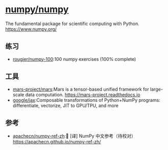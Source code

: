 # [numpy/numpy](https://github.com/numpy/numpy)

The fundamental package for scientific computing with Python. https://www.numpy.org/

## 练习

* [rougier/numpy-100](https://github.com/rougier/numpy-100):100 numpy exercises (100% complete)

## 工具

* [mars-project/mars](https://github.com/mars-project/mars):Mars is a tensor-based unified framework for large-scale data computation. https://mars-project.readthedocs.io
* [google/jax](https://github.com/google/jax):Composable transformations of Python+NumPy programs: differentiate, vectorize, JIT to GPU/TPU, and more

## 参考

* [apachecn/numpy-ref-zh](https://github.com/apachecn/numpy-ref-zh):📖 [译] NumPy 中文参考（待校对） https://apachecn.github.io/numpy-ref-zh/
